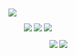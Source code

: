 # <p align="center">
![](https://media.discordapp.net/attachments/1177349204071428146/1206062026586325002/BLQTJiU.gif?ex=65daa3ca&is=65c82eca&hm=4cad264b5e64c313e8f619e53b14125198bd02f906daa83e758f314264535828&=&width=818&height=818)

⠀⠀⠀![](https://media.discordapp.net/attachments/1205857946978750464/1206138902113681408/EO8G39r.png?ex=65daeb63&is=65c87663&hm=5205f963e640d200bfb51efd0fcba2a7d5b87e7b4969b980098df212837233ac&=&format=webp&quality=lossless&width=148&height=84) ![](https://media.discordapp.net/attachments/1205857946978750464/1206140689864331274/hTFcNhO.png?ex=65f69c8d&is=65e4278d&hm=3609458df7badce7e56d3914d010202d47d905dd5b95f8dbff4e3688feef9d2a&=&format=webp&quality=lossless&width=148&height=84) ![](https://media.discordapp.net/attachments/1205857946978750464/1206140144881508362/ruOdSO4.png?ex=65f69c0b&is=65e4270b&hm=13d2e20995e5dfb9431dc32fbd118d24ce76a342489b693085d260f40a5b1e16&=&format=webp&quality=lossless&width=148&height=84)

⠀⠀⠀⠀⠀⠀⠀⠀![](https://media.discordapp.net/attachments/1205857946978750464/1206141934461263882/XpH1bIc.png?ex=65daee36&is=65c87936&hm=c653202ce7ce89b0e2c1c560a5cee443869f7dbbba092cff73530decfb039fbc&=&format=webp&quality=lossless&width=148&height=84) ![](https://media.discordapp.net/attachments/1205857946978750464/1206142256784998430/IEY5h0M.png?ex=66091303&is=65f69e03&hm=46994bebee010418d9cc0bea7c3f847c8a7ebca3c9ed6159e939202098556d34&=&format=webp&quality=lossless&width=247&height=140)
